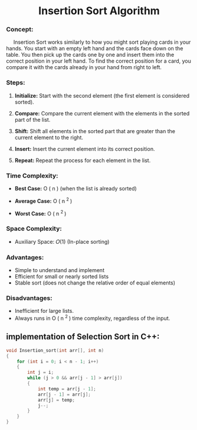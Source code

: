 # <center> Insertion Sort Algorithm </center>

### Concept:

&nbsp;&nbsp;&nbsp;&nbsp;&nbsp;Insertion Sort works similarly to how you might sort playing cards in your hands. You start with an empty left hand and the cards face down on the table. You then pick up the cards one by one and insert them into the correct position in your left hand. To find the correct position for a card, you compare it with the cards already in your hand from right to left.

### Steps:

1. **Initialize:** Start with the second element (the first element is considered sorted).

2. **Compare:** Compare the current element with the elements in the sorted part of the list.

3. **Shift:** Shift all elements in the sorted part that are greater than the current element to the right.

4. **Insert:** Insert the current element into its correct position.

5. **Repeat:** Repeat the process for each element in the list.

### Time Complexity:

- **Best Case:** O ( n ) (when the list is already sorted)

- **Average Case:** O ( n <sup> 2 </sup>)

- **Worst Case:** O ( n <sup> 2 </sup>)

### Space Complexity:

- Auxiliary Space: 𝑂(1) (In-place sorting)

### Advantages:

- Simple to understand and implement
- Efficient for small or nearly sorted lists
- Stable sort (does not change the relative order of equal elements)

### Disadvantages:

- Inefficient for large lists.
- Always runs in  O ( n <sup> 2 </sup>) time complexity, regardless of the input.

## implementation of Selection Sort in C++:

``` CPP
void Insertion_sort(int arr[], int n)
{
    for (int i = 0; i < n - 1; i++)
    {
        int j = i;
        while (j > 0 && arr[j - 1] > arr[j])
        {
            int temp = arr[j - 1];
            arr[j - 1] = arr[j];
            arr[j] = temp;
            j--;
        }
    }
}
```